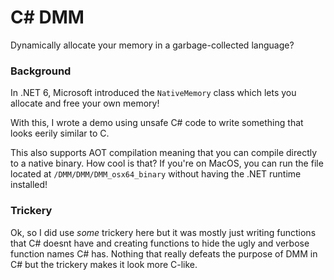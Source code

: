 # C# DMM
Dynamically allocate your memory in a garbage-collected language?

### Background
In .NET 6, Microsoft introduced the `NativeMemory` class which lets you allocate and free your own memory!

With this, I wrote a demo using unsafe C# code to write something that looks eerily similar to C.

This also supports AOT compilation meaning that you can compile directly to a native binary. How cool is that? If you're on MacOS, you can 
run the file located at `/DMM/DMM/DMM_osx64_binary` without having the .NET runtime installed!

### Trickery
Ok, so I did use _some_ trickery here but it was mostly just writing functions that C# doesnt have and creating functions
to hide the ugly and verbose function names C# has. Nothing that really defeats the purpose of DMM in C# but the trickery makes
it look more C-like. 

